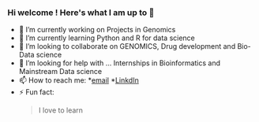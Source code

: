 ### Hi welcome ! Here's what I am up to 👋


- 🔭 I’m currently working on Projects in Genomics
- 🌱 I’m currently learning Python and R for data science
- 👯 I’m looking to collaborate on GENOMICS, Drug development and Bio-Data science
- 🤔 I’m looking for help with ... Internships in Bioinformatics and Mainstream Data science
- 📫 How to reach me: 
   *[email](samuelmayowao060@gmail.com)
   *[LinkdIn](https://www.linkedin.com/in/ogungbemi-oluwamayowa-a23720191/)
- ⚡ Fun fact: 
  > I love to learn
